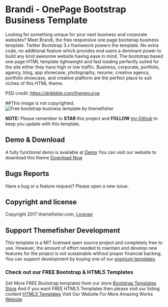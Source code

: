 # Brandi - OnePage Bootstrap Business Template

Looking for something unique for your next business and corporate websites? Meet Brandi, the free responsive one page bootstrap business template. Twitter Bootstrap 3.x framework powers the template. No extra code, no additional feature which provides end users a dominant power to build any kind awesome website having ease in mind. The bootstrap based one page HTML template lightweight and fast loading perfectly suited for the site either they have high or low traffic. Business, corporate, portfolio, agency, blog, app showcase, photography, resume, creative agency, portfolio showcase, and creative platform are the perfect place to suit niches of this HTML theme.

PSD credit: https://dribbble.com/themecurve

##This image is not copyrighted.
<img src="https://cloud.githubusercontent.com/assets/10640964/5989549/0f93dfc8-a9b6-11e4-8f1e-75189f6a5759.jpg" alt="Free bootstrap business template by themefisher">

**NOTE:** Please remember to **STAR** this project and **FOLLOW** [my Github](https://github.com/themefisher) to keep you update with this template.

## Demo & Download 

A fully functional demo is available at <a href="http://demo.themefisher.com/demos/?theme=brandi">Demo</a>
You can visit our website to download this theme <a href="https://themefisher.com/products/brandi-responsive-one-page-bootstrap-business-template/">Download Now</a>
 


## Bugs Reports

Have a bug or a feature request? Please open a new issue.

## Copyright and license

Copyright 2017 themefisher.com, <a target="_blank" href="https://themefisher.com/license">License</a>

## Support Themefisher Development
This template is a MIT licensed open source project and completely free to use. However, the amount of effort needed to maintain and develop new features for the project is not sustainable without proper financial backing. You can support development by buying one of our [premium templates](https://themefisher.com/premium-templates/).


### Check out our FREE Bootstrap & HTML5 Templates
Get More FREE Bootstrap templates from our store <a href="https://themefisher.com/free-bootstrap-templates">Bootstrap Templates Store</a>
And if you want FREE HTML5 Templates then please visit our listing content <a href="https://themefisher.com/best-free-html5-templates-2016/">HTML5 Templates</a>
Visit Our Website For More Amazing Works
<a href="https://themefisher.com">Website</a>

